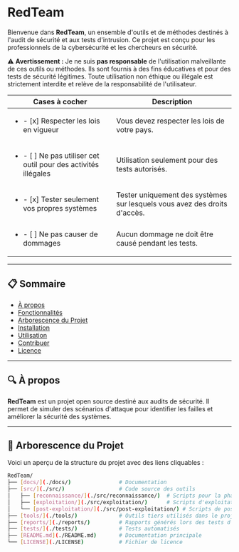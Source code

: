 # RedTeam

Bienvenue dans **RedTeam**, un ensemble d'outils et de méthodes destinés à l'audit de sécurité et aux tests d'intrusion. Ce projet est conçu pour les professionnels de la cybersécurité et les chercheurs en sécurité.

⚠️ **Avertissement :**
Je ne suis **pas responsable** de l'utilisation malveillante de ces outils ou méthodes. Ils sont fournis à des fins éducatives et pour des tests de sécurité légitimes. Toute utilisation non éthique ou illégale est strictement interdite et relève de la responsabilité de l'utilisateur.

| Cases à cocher | Description |
| --- | --- |
| <ul><li>- [x] Respecter les lois en vigueur</li></ul> | Vous devez respecter les lois de votre pays. |
| <ul><li>- [ ] Ne pas utiliser cet outil pour des activités illégales</li></ul> | Utilisation seulement pour des tests autorisés. |
| <ul><li>- [x] Tester seulement vos propres systèmes</li></ul> | Tester uniquement des systèmes sur lesquels vous avez des droits d'accès. |
| <ul><li>- [ ] Ne pas causer de dommages</li></ul> | Aucun dommage ne doit être causé pendant les tests. |

---

## 📋 Sommaire

- [À propos](#-à-propos)
- [Fonctionnalités](#-fonctionnalités)
- [Arborescence du Projet](#-arborescence-du-projet)
- [Installation](#-installation)
- [Utilisation](#-utilisation)
- [Contribuer](#-contribuer)
- [Licence](#-licence)

---

## 🔍 À propos

**RedTeam** est un projet open source destiné aux audits de sécurité. Il permet de simuler des scénarios d'attaque pour identifier les failles et améliorer la sécurité des systèmes.

---

## 📁 Arborescence du Projet

Voici un aperçu de la structure du projet avec des liens cliquables :

```bash
RedTeam/
├── [docs/](./docs/)               # Documentation
├── [src/](./src/)                 # Code source des outils
│   ├── [reconnaissance/](./src/reconnaissance/)  # Scripts pour la phase de reconnaissance
│   ├── [exploitation/](./src/exploitation/)      # Scripts d'exploitation des vulnérabilités
│   └── [post-exploitation/](./src/post-exploitation/) # Scripts de post-exploitation
├── [tools/](./tools/)             # Outils tiers utilisés dans le projet
├── [reports/](./reports/)         # Rapports générés lors des tests d'intrusion
├── [tests/](./tests/)             # Tests automatisés
├── [README.md](./README.md)       # Documentation principale
└── [LICENSE](./LICENSE)           # Fichier de licence
